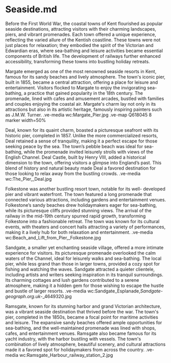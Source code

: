 # Seaside.md

Before the First World War, the coastal towns of Kent flourished as popular
seaside destinations, attracting visitors with their charming landscapes,
piers, and vibrant promenades. Each town offered a unique experience,
reflecting the varied allure of the Kentish coastline. These towns were not
just places for relaxation; they embodied the spirit of the Victorian and
Edwardian eras, where sea-bathing and leisure activities became essential
components of British life. The development of railways further enhanced
accessibility, transforming these towns into bustling holiday retreats.

Margate emerged as one of the most renowned seaside resorts in Kent,
famous for its sandy beaches and lively atmosphere. The town's iconic
pier, built in 1855, became a central attraction, offering a place for leisure
and entertainment. Visitors flocked to Margate to enjoy the invigorating
sea-bathing, a practice that gained popularity in the 18th century. The
promenade, lined with cafes and amusement arcades, bustled with
families and couples enjoying the coastal air. Margate's charm lay not only
in its attractions but also in its artistic heritage, famously inspiring
painters such as J.M.W. Turner.
.ve-media wc:Margate_Pier.jpg
.ve-map Q618045 8 marker width=50%

Deal, known for its quaint charm, boasted a picturesque seafront with its
historic pier, completed in 1857. Unlike the more commercialized resorts,
Deal retained a sense of tranquility, making it a perfect escape for those
seeking peace by the sea. The town’s pebble beach was ideal for sea-
bathing, while the promenade invited leisurely strolls with views of the
English Channel. Deal Castle, built by Henry VIII, added a historical
dimension to the town, offering visitors a glimpse into England’s past. This
blend of history and natural beauty made Deal a favored destination for
those looking to relax away from the bustling crowds.
.ve-media wc:The_Pier,_Deal.jpg

Folkestone was another bustling resort town, notable for its well-
developed pier and vibrant waterfront. The town featured a long
promenade that connected various attractions, including gardens and
entertainment venues. Folkestone’s sandy beaches drew holidaymakers
eager for sea-bathing, while its picturesque cliffs provided stunning views.
The arrival of the railway in the mid-19th century spurred rapid growth,
transforming Folkestone into a fashionable retreat. The town was known
for its cultural events, with theaters and concert halls attracting a variety
of performances, making it a lively hub for both relaxation and
entertainment.
.ve-media wc:Beach_and_Lift_from_Pier,_Folkestone.jpg

Sandgate, a smaller yet enchanting seaside village, offered a more
intimate experience for visitors. Its picturesque promenade overlooked the
calm waters of the Channel, ideal for leisurely walks and sea-bathing. The
local pier, while less grand than those in larger towns, provided a cozy
spot for fishing and watching the waves. Sandgate attracted a quieter
clientele, including artists and writers seeking inspiration in its tranquil
surroundings. Its charming cottages and lush gardens contributed to a
serene atmosphere, making it a hidden gem for those wishing to escape
the hustle and bustle of larger resorts.
.ve-media wc:Sandgate_Esplanade,_Sandgate_-_geograph.org.uk_-_4649320.jpg

Ramsgate, known for its stunning harbor and grand Victorian architecture,
was a vibrant seaside destination that thrived before the war. The town's
pier, completed in the 1850s, became a focal point for maritime activities
and leisure. The expansive sandy beaches offered ample opportunities for
sea-bathing, and the well-maintained promenade was lined with shops,
cafes, and entertainment venues. Ramsgate also became famous for its
yacht industry, with the harbor bustling with vessels. The town's
combination of lively atmosphere, beautiful scenery, and cultural
attractions made it a favored spot for holidaymakers from across the
country.
.ve-media wc:Ramsgate_Harbour_railway_station_2.jpg
